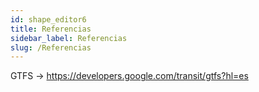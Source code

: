 ```yaml
---
id: shape_editor6
title: Referencias
sidebar_label: Referencias
slug: /Referencias
---
```


GTFS -> https://developers.google.com/transit/gtfs?hl=es
